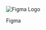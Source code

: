 <img src="/svg/skills/figma.svg" alt="Figma Logo" class="skill-image" />

<p class="skill-text">Figma</p>
